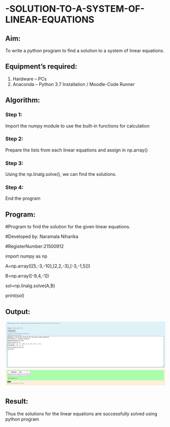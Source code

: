 # -SOLUTION-TO-A-SYSTEM-OF-LINEAR-EQUATIONS
## Aim:
To write a python program to find a solution to a system of linear equations.
## Equipment’s required:
1. 	Hardware – PCs
2. 	Anaconda – Python 3.7 Installation / Moodle-Code Runner
## Algorithm:
### Step 1: 
Import the numpy module to use the built-in functions for calculation
### Step 2: 
Prepare the lists from each linear equations and assign in np.array()
### Step 3: 
Using the np.linalg.solve(), we can find the solutions.
### Step 4: 
End the program
## Program:
#Program to find the solution for the given linear equations.

#Developed by: Naramala Niharika

#RegisterNumber:21500912

import numpy as np

A=np.array([[5,-3,-10],[2,2,-3],[-3,-1,5]])

B=np.array([-9,4,-1])

sol=np.linalg.solve(A,B)

print(sol)

## Output:
![Output](https://github.com/naramala-niharika/-SOLUTION-TO-A-SYSTEM-OF-LINEAR-EQUATIONS/blob/main/s1.PNG?raw=true.)
## Result: 
Thus the solutions for the linear equations are successfully solved using python program

